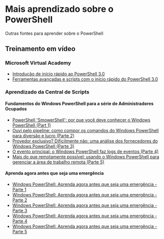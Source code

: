 #  Mais aprendizado sobre o PowerShell

Outras fontes para aprender sobre o PowerShell

## Treinamento em vídeo

###  Microsoft Virtual Academy
-  [Introdução de início rápido ao PowerShell 3.0](https://mva.microsoft.com/en-US/training-courses/getting-started-with-powershell-30-jump-start-8276)
-  [Ferramentas avançadas e scripts com o início rápido do PowerShell 3.0](https://mva.microsoft.com/en-US/training-courses/advanced-tools-scripting-with-powershell-30-jump-start-8231)

###  Aprendizado da Central de Scripts
####  Fundamentos do Windows PowerShell para a série de Administradores Ocupados
-  [PowerShell 'SmowerShell': por que você deve conhecer o Windows PowerShell &#40;Part 1&#41;](http://dlbmodigital.microsoft.com/webcasts/wmv/23976_Dnl_L.wmv)
-  [Ouvi pelo pipeline: como compor os comandos do Windows PowerShell para diversão e lucro &#40;Parte 2&#41;](http://dlbmodigital.microsoft.com/webcasts/wmv/23977_Dnl_L.wmv)
-  [Provedor exclusivo? Dificilmente não: uma análise dos fornecedores do Windows PowerShell &#40;Parte 3&#41;](http://dlbmodigital.microsoft.com/webcasts/wmv/23978_Dnl_L.wmv)
-  [O evento principal: o Windows PowerShell faz logs de eventos &#40;Parte 4&#41;](http://dlbmodigital.microsoft.com/webcasts/wmv/23979_Dnl_L.wmv)
-  [Mais do que remotamente possível: usando o Windows PowerShell para gerenciar a área de trabalho remota &#40;Parte 5&#41;](http://dlbmodigital.microsoft.com/webcasts/wmv/23980_Dnl_L.wmv)

#### Aprenda agora antes que seja uma emergência
-  [Windows PowerShell: Aprenda agora antes que seja uma emergência - Parte 1](http://dlbmodigital.microsoft.com/webcasts/wmv/1032481530_Dnl_L.wmv)
-  [Windows PowerShell: Aprenda agora antes que seja uma emergência - Parte 2](http://dlbmodigital.microsoft.com/webcasts/wmv/1032481542_Dnl_L.wmv)
-  [Windows PowerShell: Aprenda agora antes que seja uma emergência - Parte 3](http://dlbmodigital.microsoft.com/webcasts/wmv/1032481548_Dnl_L.wmv)
-  [Windows PowerShell: Aprenda agora antes que seja uma emergência - Parte 4](http://dlbmodigital.microsoft.com/webcasts/wmv/1032481552_Dnl_L.wmv)
-  [Windows PowerShell: Aprenda agora antes que seja uma emergência - Parte 5](http://dlbmodigital.microsoft.com/webcasts/wmv/1032481554_Dnl_L.wmv)


<!--HONumber=May16_HO2-->


